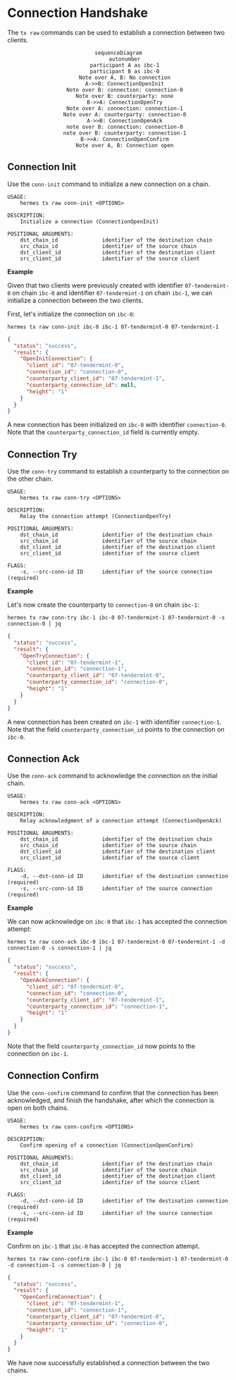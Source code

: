 # Connection Handshake

The `tx raw` commands can be used to establish a connection between two clients.

<center>

```mermaid
sequenceDiagram
    autonumber
    participant A as ibc-1
    participant B as ibc-0
    Note over A, B: No connection
    A->>B: ConnectionOpenInit
    Note over B: connection: connection-0
    Note over B: counterparty: none
    B->>A: ConnectionOpenTry
    Note over A: connection: connection-1
    Note over A: counterparty: connection-0
    A->>B: ConnectionOpenAck
    note over B: connection: connection-0
    note over B: counterparty: connection-1
    B->>A: ConnectionOpenConfirm
    Note over A, B: Connection open
```

</center>

## Connection Init

Use the `conn-init` command to initialize a new connection on a chain.

```shell
USAGE:
    hermes tx raw conn-init <OPTIONS>

DESCRIPTION:
    Initialize a connection (ConnectionOpenInit)

POSITIONAL ARGUMENTS:
    dst_chain_id              identifier of the destination chain
    src_chain_id              identifier of the source chain
    dst_client_id             identifier of the destination client
    src_client_id             identifier of the source client
```

__Example__

Given that two clients were previously created with identifier `07-tendermint-0` on chain `ibc-0` and
identifier `07-tendermint-1` on chain `ibc-1`, we can initialize a connection between the two clients.

First, let's initialize the connection on `ibc-0`:

```shell
hermes tx raw conn-init ibc-0 ibc-1 07-tendermint-0 07-tendermint-1
```

```json
{
  "status": "success",
  "result": {
    "OpenInitConnection": {
      "client_id": "07-tendermint-0",
      "connection_id": "connection-0",
      "counterparty_client_id": "07-tendermint-1",
      "counterparty_connection_id": null,
      "height": "1"
    }
  }
}
```

A new connection has been initialized on `ibc-0` with identifier `connection-0`.
Note that the `counterparty_connection_id` field is currently empty.


## Connection Try

Use the `conn-try` command to establish a counterparty to the connection on the other chain.

```shell
USAGE:
    hermes tx raw conn-try <OPTIONS>

DESCRIPTION:
    Relay the connection attempt (ConnectionOpenTry)

POSITIONAL ARGUMENTS:
    dst_chain_id              identifier of the destination chain
    src_chain_id              identifier of the source chain
    dst_client_id             identifier of the destination client
    src_client_id             identifier of the source client

FLAGS:
    -s, --src-conn-id ID      identifier of the source connection (required)
```

__Example__

Let's now create the counterparty to `connection-0` on chain `ibc-1`:

```shell
hermes tx raw conn-try ibc-1 ibc-0 07-tendermint-1 07-tendermint-0 -s connection-0 | jq
```

```json
{
  "status": "success",
  "result": {
    "OpenTryConnection": {
      "client_id": "07-tendermint-1",
      "connection_id": "connection-1",
      "counterparty_client_id": "07-tendermint-0",
      "counterparty_connection_id": "connection-0",
      "height": "1"
    }
  }
}
```

A new connection has been created on `ibc-1` with identifier `connection-1`.
Note that the field `counterparty_connection_id` points to the connection on `ibc-0`.


## Connection Ack

Use the `conn-ack` command to acknowledge the connection on the initial chain.

```shell
USAGE:
    hermes tx raw conn-ack <OPTIONS>

DESCRIPTION:
    Relay acknowledgment of a connection attempt (ConnectionOpenAck)

POSITIONAL ARGUMENTS:
    dst_chain_id              identifier of the destination chain
    src_chain_id              identifier of the source chain
    dst_client_id             identifier of the destination client
    src_client_id             identifier of the source client

FLAGS:
    -d, --dst-conn-id ID      identifier of the destination connection (required)
    -s, --src-conn-id ID      identifier of the source connection (required)
```

__Example__

We can now acknowledge on `ibc-0` that `ibc-1` has accepted the connection attempt:

```shell
hermes tx raw conn-ack ibc-0 ibc-1 07-tendermint-0 07-tendermint-1 -d connection-0 -s connection-1 | jq
```

```json
{
  "status": "success",
  "result": {
    "OpenAckConnection": {
      "client_id": "07-tendermint-0",
      "connection_id": "connection-0",
      "counterparty_client_id": "07-tendermint-1",
      "counterparty_connection_id": "connection-1",
      "height": "1"
    }
  }
}
```

Note that the field `counterparty_connection_id` now points to the connection on `ibc-1`.


## Connection Confirm

Use the `conn-confirm` command to confirm that the connection has been acknowledged,
and finish the handshake, after which the connection is open on both chains.

```shell
USAGE:
    hermes tx raw conn-confirm <OPTIONS>

DESCRIPTION:
    Confirm opening of a connection (ConnectionOpenConfirm)

POSITIONAL ARGUMENTS:
    dst_chain_id              identifier of the destination chain
    src_chain_id              identifier of the source chain
    dst_client_id             identifier of the destination client
    src_client_id             identifier of the source client

FLAGS:
    -d, --dst-conn-id ID      identifier of the destination connection (required)
    -s, --src-conn-id ID      identifier of the source connection (required)
```

__Example__

Confirm on `ibc-1` that `ibc-0` has accepted the connection attempt.

```shell
hermes tx raw conn-confirm ibc-1 ibc-0 07-tendermint-1 07-tendermint-0 -d connection-1 -s connection-0 | jq
```

```json
{
  "status": "success",
  "result": {
    "OpenConfirmConnection": {
      "client_id": "07-tendermint-1",
      "connection_id": "connection-1",
      "counterparty_client_id": "07-tendermint-0",
      "counterparty_connection_id": "connection-0",
      "height": "1"
    }
  }
}
```

We have now successfully established a connection between the two chains.

